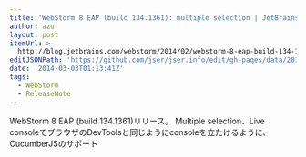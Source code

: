 ```yaml
---
title: 'WebStorm 8 EAP (build 134.1361): multiple selection | JetBrains WebStorm Blog'
author: azu
layout: post
itemUrl: >-
  http://blog.jetbrains.com/webstorm/2014/02/webstorm-8-eap-build-134-1361-multiple-selection/
editJSONPath: 'https://github.com/jser/jser.info/edit/gh-pages/data/2014/03/index.json'
date: '2014-03-03T01:13:41Z'
tags:
  - WebStorm
  - ReleaseNote
---
```

WebStorm 8 EAP (build 134.1361)リリース。
Multiple selection、Live consoleでブラウザのDevToolsと同じようにconsoleを立たけるように、CucumberJSのサポート

